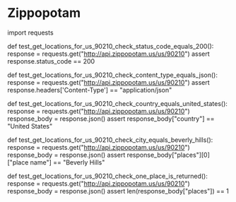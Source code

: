 # Zippopotam

import requests


def test_get_locations_for_us_90210_check_status_code_equals_200():
    response = requests.get("http://api.zippopotam.us/us/90210")
    assert response.status_code == 200


def test_get_locations_for_us_90210_check_content_type_equals_json():
    response = requests.get("http://api.zippopotam.us/us/90210")
    assert response.headers['Content-Type'] == "application/json"


def test_get_locations_for_us_90210_check_country_equals_united_states():
    response = requests.get("http://api.zippopotam.us/us/90210")
    response_body = response.json()
    assert response_body["country"] == "United States"


def test_get_locations_for_us_90210_check_city_equals_beverly_hills():
    response = requests.get("http://api.zippopotam.us/us/90210")
    response_body = response.json()
    assert response_body["places"][0]["place name"] == "Beverly Hills"


def test_get_locations_for_us_90210_check_one_place_is_returned():
    response = requests.get("http://api.zippopotam.us/us/90210")
    response_body = response.json()
    assert len(response_body["places"]) == 1
